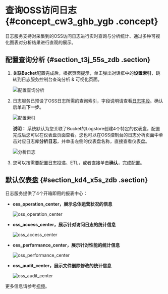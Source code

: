 # 查询OSS访问日志 {#concept_cw3_ghb_ygb .concept}

日志服务支持对采集到的OSS访问日志进行实时查询与分析统计、通过多种可视化图表对分析结果进行直观的展示。

## 配置查询分析 {#section_t3j_55s_zdb .section}

1.  **关联Bucket**配置完成后，根据页面提示，单击弹出对话框中的**设置索引**，跳转到日志服务控制台查询分析 & 可视化页面。

    ![](images/39791_zh-CN.png "配置查询分析")

2.  日志服务已预设了OSS日志所需的查询索引，字段说明请查看[日志字段](cn.zh-CN/用户指南/云产品采集/OSS访问日志/日志字段.md)。确认后单击**下一步**。

    ![](images/39792_zh-CN.png "配置索引")

    **说明：** 系统默认为您关联了Bucket的Logstore创建4个特定的仪表盘，配置完成后您可以在仪表盘页面查看。您也可以在OSS控制台的日志分析页面中单击对应日志库**分析日志**，并单击左侧的仪表盘名称，直接查看仪表盘。

    ![](images/39795_zh-CN.png "分析日志")

3.  您可以按需要配置日志投递、ETL，或者直接单击**确认**，完成配置。

## 默认仪表盘 {#section_kd4_x5s_zdb .section}

日志服务提供了4个开箱即用的报表中心：

-   **oss\_operation\_center，展示总体运营状况的信息** 

    ![](images/39796_zh-CN.png "oss_operation_center")

-   **oss\_access\_center，展示针对访问日志的统计信息** 

    ![](images/39797_zh-CN.png "oss_access_center")

-   **oss\_performance\_center，展示针对性能的统计信息** 

    ![](images/39798_zh-CN.png "oss_performance_center")

-   **oss\_audit\_center，展示文件删除修改的统计信息** 

    ![](images/39799_zh-CN.png "oss_audit_center")


更多信息请参考[视频](https://yq.aliyun.com/articles/435682?spm=a2c4g.11186623.2.7.jntiYI)。

